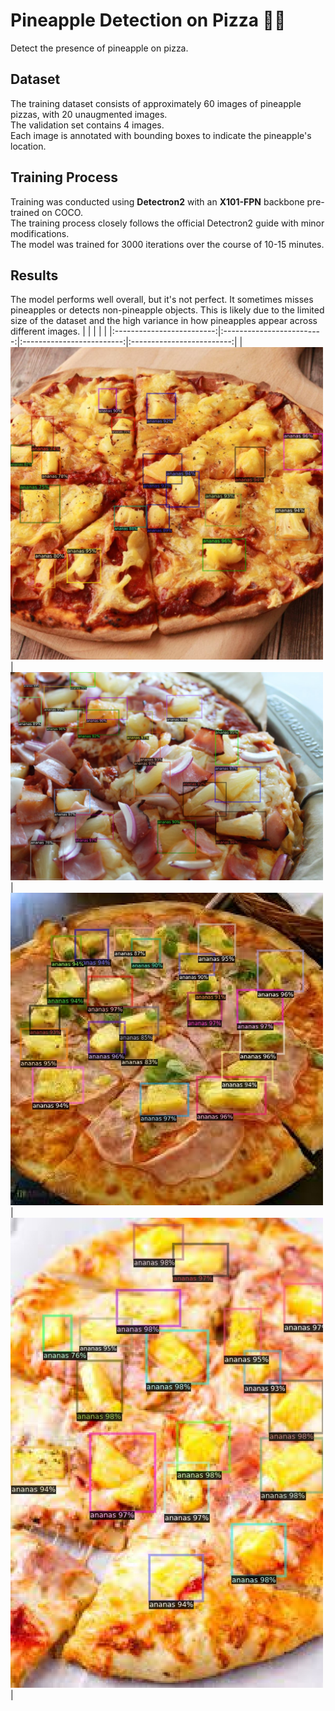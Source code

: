 # Pineapple Detection on Pizza 🍍🍕
Detect the presence of pineapple on pizza.

## Dataset
The training dataset consists of approximately 60 images of pineapple pizzas, with 20 unaugmented images.  
The validation set contains 4 images.  
Each image is annotated with bounding boxes to indicate the pineapple's location.

## Training Process
Training was conducted using **Detectron2** with an **X101-FPN** backbone pre-trained on COCO.  
The training process closely follows the official Detectron2 guide with minor modifications.  
The model was trained for 3000 iterations over the course of 10-15 minutes.

## Results
The model performs well overall, but it's not perfect. It sometimes misses pineapples or detects non-pineapple objects. This is likely due to the limited size of the dataset and the high variance in how pineapples appear across different images.
| | | | |
|:-------------------------:|:-------------------------:|:-------------------------:|:-------------------------:|
|<img width="500" alt="screen shot 2017-08-07 at 12 18 15 pm" src="results\image1.jpg?raw=true">|<img width="500" alt="screen shot 2017-08-07 at 12 18 15 pm" src="results\image2.jpg?raw=true">|<img width="500" alt="screen shot 2017-08-07 at 12 18 15 pm" src="results\image3.jpg?raw=true">|<img width="500" alt="screen shot 2017-08-07 at 12 18 15 pm" src="results\image4.jpg?raw=true">|